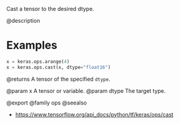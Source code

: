 Cast a tensor to the desired dtype.

@description

# Examples
```python
x = keras.ops.arange(4)
x = keras.ops.cast(x, dtype="float16")
```

@returns
A tensor of the specified `dtype`.

@param x A tensor or variable.
@param dtype The target type.

@export
@family ops
@seealso
+ <https://www.tensorflow.org/api_docs/python/tf/keras/ops/cast>
